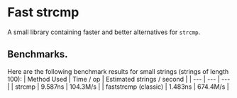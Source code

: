 # Fast strcmp
A small library containing faster and better alternatives for `strcmp`.

## Benchmarks.

Here are the following benchmark results for small strings (strings of length 100):
| Method Used | Time / op | Estimated strings / second | 
| --- | --- | --- |
| strcmp | 9.587ns | 104.3M/s |
| faststrcmp (classic) | 1.483ns | 674.4M/s |
